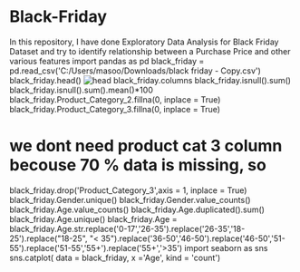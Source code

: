# Black-Friday
In this repository, I have done Exploratory Data Analysis for Black Friday Dataset and try to identify relationship between a Purchase Price and other various features
import pandas as pd
black_friday = pd.read_csv('C:/Users/masoo/Downloads/black friday - Copy.csv')
black_friday.head()
![head](https://user-images.githubusercontent.com/87862008/139215722-89c640fa-c266-4571-8b11-be7bd0a96b81.png)
black_friday.columns
black_friday.isnull().sum()
black_friday.isnull().sum().mean()*100
black_friday.Product_Category_2.fillna(0, inplace = True)
black_friday.Product_Category_3.fillna(0, inplace = True)
# we dont need product cat 3 column becouse 70 % data is missing, so
black_friday.drop('Product_Category_3',axis = 1, inplace = True)
black_friday.Gender.unique()
black_friday.Gender.value_counts()
black_friday.Age.value_counts()
black_friday.Age.duplicated().sum()
black_friday.Age.unique()
black_friday.Age = black_friday.Age.str.replace('0-17','26-35').replace('26-35','18-25').replace("18-25", "< 35").replace('36-50','46-50').replace('46-50','51-55').replace('51-55','55+').replace('55+','>35')
import seaborn as sns
sns.catplot( data = black_friday, x ='Age', kind = 'count')
